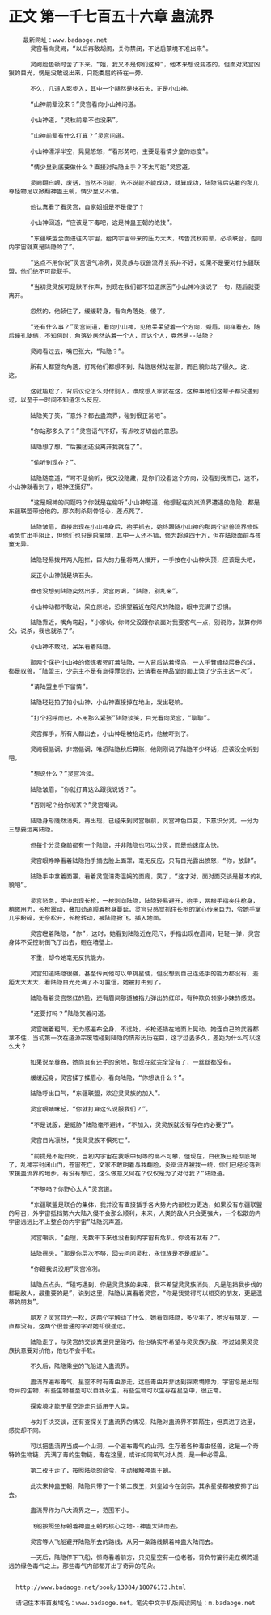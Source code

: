 # 正文 第一千七百五十六章 蛊流界
        最新网址：www.badaoge.net
          灵宫看向灵阙，“以后再敢胡闹，关你禁闭，不达启蒙境不准出来”。
      
          灵阙脸色顿时苦了下来，“姐，我又不是你们这种”，他本来想说变态的，但面对灵宫凶狠的目光，愣是没敢说出来，只能委屈的待在一旁。
      
          不久，几道人影步入，其中一个赫然是块石头，正是小山神。
      
          “山神前辈没来？”灵宫看向小山神问道。
      
          小山神道，“灵秋前辈不也没来”。
      
          “山神前辈有什么打算？”灵宫问道。
      
          小山神漂浮半空，晃晃悠悠，“看形势吧，主要是看情少皇的态度”。
      
          “情少皇到底要做什么？直接对陆隐出手？不太可能”灵宫道。
      
          灵阙翻白眼，废话，当然不可能，先不说能不能成功，就算成功，陆隐背后站着的那几尊怪物足以掀翻神蛊王朝，情少皇又不傻。
      
          他认真看了看灵宫，自家姐姐是不是傻了？
      
          小山神回道，“应该是下毒吧，这是神蛊王朝的绝技”。
      
          “东疆联盟全面进驻内宇宙，给内宇宙带来的压力太大，转告灵秋前辈，必须联合，否则内宇宙就真是陆隐的了”。
      
          “这点不用你说”灵宫语气冷冽，灵灵族与驭兽流界关系并不好，如果不是要对付东疆联盟，他们绝不可能联手。
      
          “当初灵灵族可是默不作声，到现在我们都不知道原因”小山神冷淡说了一句，随后就要离开。
      
          忽然的，他顿住了，缓缓转身，看向角落处，傻了。
      
          “还有什么事？”灵宫问道，看向小山神，见他呆呆望着一个方向，蹙眉，同样看去，随后瞳孔陡缩，不知何时，角落处居然站着一个人，而这个人，竟然是--陆隐？
      
          灵阙看过去，嘴巴张大，“陆隐？”。
      
          所有人都望向角落，打死他们都想不到，陆隐居然站在那，而且貌似站了很久，这，这。
      
          这就尴尬了，背后议论怎么对付别人，谁成想人家就在这，这种事他们这辈子都没遇到过，以至于一时间不知道怎么反应。
      
          陆隐笑了笑，“意外？都去蛊流界，碰到很正常吧”。
      
          “你站那多久了？”灵宫语气不好，有点咬牙切齿的意思。
      
          陆隐想了想，“后援团还没离开我就在了”。
      
          “偷听到现在？”。
      
          陆隐随意道，“可不是偷听，我又没隐藏，是你们没看这个方向，没看到我而已，这不，小山神就看到了，眼神还挺好”。
      
          “这是眼神的问题吗？你就是在偷听”小山神怒道，他想起在炎岚流界遭遇的危险，都是东疆联盟带给他的，那次刺杀刻骨铭心，差点死了。
      
          陆隐皱眉，直接出现在小山神身后，抬手抓去，始终跟随小山神的那两个驭兽流界修炼者急忙出手阻止，但他们也只是启蒙境，其中一人还不错，修为超越四十万，但在陆隐面前与孩童无异。
      
          陆隐轻易拨开两人阻拦，巨大的力量将两人推开，一手按在小山神头顶，应该是头吧，
      
          反正小山神就是块石头。
      
          谁也没想到陆隐突然出手，灵宫厉喝，“陆隐，别乱来”。
      
          小山神动都不敢动，呆立原地，恐惧望着近在咫尺的陆隐，眼中充满了恐惧。
      
          陆隐靠近，嘴角弯起，“小家伙，你师父没跟你说面对我要客气一点，别说你，就算你师父，说杀，我也就杀了”。
      
          小山神不敢动，呆呆看着陆隐。
      
          那两个保护小山神的修炼者死盯着陆隐，一人背后站着怪鸟，一人手臂缠绕层叠的球，都是驭兽，“陆盟主，少宗主不是有意得罪您的，还请看在神品堂的面上饶了少宗主这一次”。
      
          “请陆盟主手下留情”。
      
          陆隐轻轻拍了拍小山神，小山神直接掉在地上，发出轻响。
      
          “打个招呼而已，不用那么紧张”陆隐淡笑，目光看向灵宫，“聊聊”。
      
          灵宫挥手，所有人都出去，小山神是被抬走的，他被吓到了。
      
          灵阙很低调，非常低调，唯恐陆隐秋后算账，他刚刚说了陆隐不少坏话，应该没全听到吧。
      
          “想说什么？”灵宫冷淡。
      
          陆隐皱眉，“你就打算这么跟我说话？”。
      
          “否则呢？给你沏茶？”灵宫嘲讽。
      
          陆隐身形陡然消失，再出现，已经来到灵宫眼前，灵宫神色巨变，下意识分灵，一分为三想要远离陆隐。
      
          但每个分灵身前都有一个陆隐，并非陆隐也可以分灵，而是他速度太快。
      
          灵宫眼睁睁看着陆隐抬手摘去脸上面罩，毫无反应，只有目光露出愤怒，“你，放肆”。
      
          陆隐手中拿着面罩，看着灵宫清秀温婉的面庞，笑了，“这才对，面对面交谈是基本的礼貌吧”。
      
          灵宫怒急，手中出现长枪，一枪刺向陆隐，陆隐轻易避开，抬手，两根手指夹住枪身，稍微用力，长枪震动，叠加劲道顺着枪身蔓延，灵宫只感觉抓住长枪的掌心传来巨力，令她手掌几乎粉碎，无奈松开，长枪转动，被陆隐掀飞，插入地面。
      
          灵宫瞪着陆隐，“你”，这时，她看到陆隐近在咫尺，手指出现在眉间，轻轻一弹，灵宫身体不受控制倒飞了出去，砸在墙壁上。
      
          不重，却令她毫无反抗能力。
      
          灵宫知道陆隐很强，甚至传闻他可以单挑星使，但没想到自己连还手的能力都没有，差距太大太大，看陆隐目光充满了不可置信，她被打击到了。
      
          陆隐看着灵宫憋红的脸，还有眉间那道被指力弹出的红印，有种欺负领家小妹的感觉。
      
          “还要打吗？”陆隐笑着问道。
      
          灵宫喘着粗气，无力感遍布全身，不远处，长枪还插在地面上晃动，她连自己的武器都拿不住，当初第一次在道源宗废墟碰到陆隐的情形历历在目，这才过去多久，差距为什么可以这么大？
      
          如果说至尊赛，她尚且有还手的余地，那现在就完全没有了，一丝丝都没有。
      
          缓缓起身，灵宫揉了揉眉心，看向陆隐，“你想说什么？”。
      
          陆隐呼出口气，“东疆联盟，欢迎灵灵族的加入”。
      
          灵宫眼睛眯起，“你就打算这么说服我们？”。
      
          “不是说服，是威胁”陆隐毫不避讳，“不加入，灵灵族就没有存在的必要了”。
      
          灵宫目光凛然，“我灵灵族不惧死亡”。
      
          “前提是不能白死，当初内宇宙在我眼中何等的高不可攀，但现在，白夜族已经彻底垮了，乱神宗封闭山门，苍宙死亡，文家不敢明着与我翻脸，炎岚流界被我一统，你们已经沦落到求援蛊流界的地步，有没有想过，这么做意义何在？仅仅是为了对付我？”陆隐道。
      
          “不够吗？你野心太大”灵宫道。
      
          “东疆联盟是联合的集体，我并没有直接插手各大势力内部权力更迭，如果没有东疆联盟的号召，外宇宙抵挡第六大陆入侵不会那么顺利，未来，人类的敌人只会更强大，一个松散的内宇宙远远比不上整合的内宇宙”陆隐沉声道。
      
          灵宫嘲讽，“歪理，无数年下来也没看到内宇宙有危机，你说有就有？”。
      
          陆隐摇头，“那是你层次不够，回去问问灵秋，永恒族是不是威胁”。
      
          “你跟我说没用”灵宫冷冽。
      
          陆隐点点头，“碰巧遇到，你是灵灵族的未来，我不希望灵灵族消失，凡是阻挡我步伐的都是敌人，最重要的是”，说到这里，陆隐认真看着灵宫，“你是我觉得可以相交的朋友，更是温蒂的朋友”。
      
          朋友？灵宫目光一松，这两个字触动了什么，她看向陆隐，多少年了，她没有朋友，一直都没有，这两个很普通的字对她却很遥远。
      
          陆隐走了，与灵宫的交谈真是只是碰巧，他也确实不希望与灵灵族为敌，不过如果灵灵族执意要对抗他，他也不会手软。
      
          不久后，陆隐乘坐的飞船进入蛊流界。
      
          蛊流界遍布毒气，星空不时有毒虫游走，这些毒虫并非达到探索境修为，宇宙总是出现奇异的生物，有些生物甚至可以自我永生，有些生物可以生存在星空中，很正常。
      
          探索境才能于星空游走只适用于人类。
      
          与刘千决交谈，还有查探关于蛊流界的情况，陆隐对蛊流界不算陌生，但真进了这里，感觉却不同。
      
          可以把蛊流界当成一个山洞，一个遍布毒气的山洞，生存着各种毒虫怪兽，这是一个奇特的生物链，充满了毒的生物链，毒在这里，或许如同氧气对人类，是一种必需品。
      
          第二夜王走了，按照陆隐的命令，主动接触神蛊王朝。
      
          此次来神蛊王朝，陆隐只带了一个第二夜王，刘皇如今在剑宗，其余星使都被安排了出去。
      
          蛊流界作为八大流界之一，范围不小。
      
          飞船按照坐标朝着神蛊王朝的核心之地--神蛊大陆而去。
      
          灵宫等人飞船避开陆隐所去的路线，从另一条路线朝着神蛊大陆而去。
      
          一天后，陆隐停下飞船，惊奇看着前方，只见星空有一位老者，背负竹篓行走在横跨遥远的绿色毒气之上，那些毒气内部都开出了奇异的花朵。
      
      
      http://www.badaoge.net/book/13084/18076173.html
      
      请记住本书首发域名：www.badaoge.net。笔尖中文手机版阅读网址：m.badaoge.net